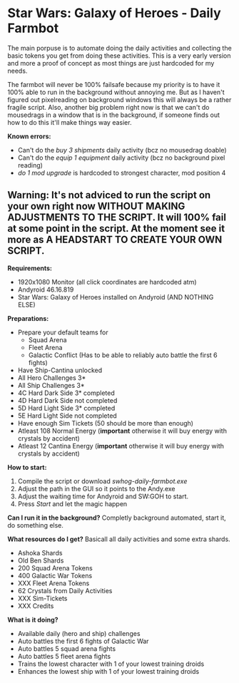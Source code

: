 # Star Wars: Galaxy of Heroes - Daily Farmbot

The main porpuse is to automate doing the daily activities and collecting the basic tokens you get from doing these activities. This is a very early version and more a proof of concept as most things are just hardcoded for my needs.

The farmbot will never be 100% failsafe because my priority is to have it 100% able to run in the background without annoying me. But as I haven't figured out pixelreading on background windows this will always be a rather fragile script. Also, another big problem right now is that we can't do mousedrags in a window that is in the background, if someone finds out how to do this it'll make things way easier.

**Known errors:**
- Can't do the *buy 3 shipments* daily activity (bcz no mousedrag doable)
- Can't do the *equip 1 equipment* daily activity (bcz no background pixel reading)
- *do 1 mod upgrade* is hardcoded to strongest character, mod position 4

## Warning: It's not adviced to run the script on your own right now WITHOUT MAKING ADJUSTMENTS TO THE SCRIPT. It will 100% fail at some point in the script. At the moment see it more as A HEADSTART TO CREATE YOUR OWN SCRIPT.

**Requirements:**
- 1920x1080 Monitor (all click coordinates are hardcoded atm)
- Andyroid 46.16.819
- Star Wars: Galaxy of Heroes installed on Andyroid (AND NOTHING ELSE)

**Preparations:**
- Prepare your default teams for 
    - Squad Arena
    - Fleet Arena
    - Galactic Conflict (Has to be able to reliably auto battle the first 6 fights)
- Have Ship-Cantina unlocked
- All Hero Challenges 3\*
- All Ship Challenges 3\*
- 4C Hard Dark Side 3\* completed
- 4D Hard Dark Side not completed
- 5D Hard Light Side 3\* completed
- 5E Hard Light Side not completed
- Have enough Sim Tickets (50 should be more than enough)
- Atleast 108 Normal Energy (**important** otherwise it will buy energy with crystals by accident)
- Atleast 12 Cantina Energy (**important** otherwise it will buy energy with crystals by accident)
    
**How to start:**
1. Compile the script or download  *swhog-daily-farmbot.exe*
2. Adjust the path in the GUI so it points to the Andy.exe
3. Adjust the waiting time for Andyroid and SW:GOH to start.
5. Press *Start* and let the magic happen

**Can I run it in the background?**
Completly background automated, start it, do something else.

**What resources do I get?**
Basicall all daily activities and some extra shards.
- Ashoka Shards
- Old Ben Shards
- 200 Squad Arena Tokens
- 400 Galactic War Tokens
- XXX Fleet Arena Tokens
- 62 Crystals from Daily Activities
- XXX Sim-Tickets
- XXX Credits

**What is it doing?**
- Available daily (hero and ship) challenges 
- Auto battles the first 6 fights of Galactic War
- Auto battles 5 squad arena fights
- Auto battles 5 fleet arena fights
- Trains the lowest character with 1 of your lowest training droids
- Enhances the lowest ship with 1 of your lowest training droids
